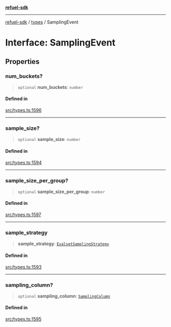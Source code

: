 [**refuel-sdk**](../../README.md)

***

[refuel-sdk](../../modules.md) / [types](../README.md) / SamplingEvent

# Interface: SamplingEvent

## Properties

### num\_buckets?

> `optional` **num\_buckets**: `number`

#### Defined in

[src/types.ts:1596](https://github.com/refuel-ai/refuel-sdk/blob/992e715e614e75caa11e039ae8b03c5366ed7bea/src/types.ts#L1596)

***

### sample\_size?

> `optional` **sample\_size**: `number`

#### Defined in

[src/types.ts:1594](https://github.com/refuel-ai/refuel-sdk/blob/992e715e614e75caa11e039ae8b03c5366ed7bea/src/types.ts#L1594)

***

### sample\_size\_per\_group?

> `optional` **sample\_size\_per\_group**: `number`

#### Defined in

[src/types.ts:1597](https://github.com/refuel-ai/refuel-sdk/blob/992e715e614e75caa11e039ae8b03c5366ed7bea/src/types.ts#L1597)

***

### sample\_strategy

> **sample\_strategy**: [`EvalsetSamplingStrategy`](../enumerations/EvalsetSamplingStrategy.md)

#### Defined in

[src/types.ts:1593](https://github.com/refuel-ai/refuel-sdk/blob/992e715e614e75caa11e039ae8b03c5366ed7bea/src/types.ts#L1593)

***

### sampling\_column?

> `optional` **sampling\_column**: [`SamplingColumn`](SamplingColumn.md)

#### Defined in

[src/types.ts:1595](https://github.com/refuel-ai/refuel-sdk/blob/992e715e614e75caa11e039ae8b03c5366ed7bea/src/types.ts#L1595)
